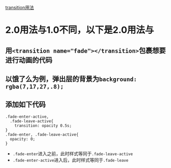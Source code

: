 [transition用法](https://cn.vuejs.org/v2/guide/transitions.html)
# 2.0用法与1.0不同，以下是2.0用法与
## 用`<transition name="fade"></transition>`包裹想要进行动画的代码
## 以饿了么为例，弹出层的背景为`background: rgba(7,17,27,.8);`
## 添加如下代码
```
.fade-enter-active,
  .fade-leave-active{
    transition: opacity 0.5s;
}
.fade-enter, .fade-leave-active{
  opacity: 0;
}
```
 * `.fade-enter`进入之前，此时样式等同于`.fade-leave-active`
 * `.fade-enter-active`进入后，此时样式等同于`.fade-leave`
